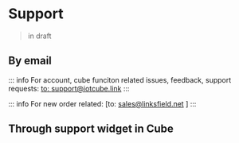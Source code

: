 # Support
> in draft

## By email
::: info 
For account, cube funciton related issues, feedback, support requests:
[to: support@iotcube.link](mailto:support@iotcube.link)
:::

::: info 
For new order related:
[to: sales@linksfield.net ]
:::

## Through support widget in Cube


